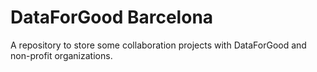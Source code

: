 # DataForGood Barcelona
A repository to store some collaboration projects with DataForGood and non-profit organizations.
